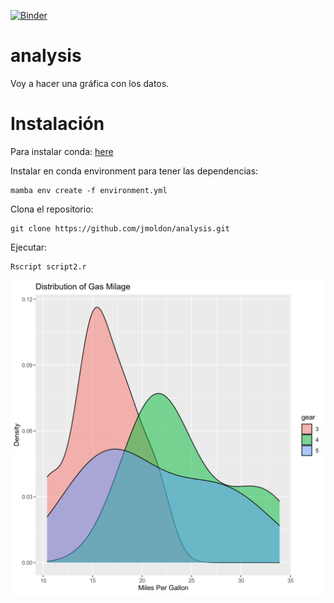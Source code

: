 [![Binder](https://mybinder.org/badge_logo.svg)](https://mybinder.org/v2/gh/jmoldon/analysis/HEAD)

# analysis

Voy a hacer una gráfica con los datos.

# Instalación

Para instalar conda: [here](https://docs.conda.io/projects/conda/en/latest/user-guide/install/index.html#regular-installation)

Instalar en conda environment para tener las dependencias:
```
mamba env create -f environment.yml
```

Clona el repositorio:
```
git clone https://github.com/jmoldon/analysis.git
```

Ejecutar:
```
Rscript script2.r
```
![](mtcars.png)
